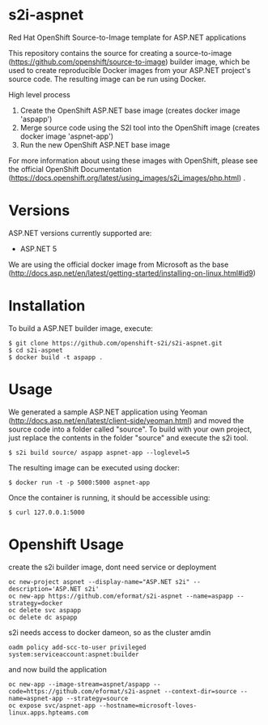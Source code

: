 # s2i-aspnet
 Red Hat OpenShift Source-to-Image template for ASP.NET applications

This repository contains the source for creating a
source-to-image (https://github.com/openshift/source-to-image) builder image,
which be used to create reproducible Docker images from your ASP.NET project's
source code.  The resulting image can be run using Docker.

High level process

1. Create the OpenShift ASP.NET base image (creates docker image 'aspapp')
2. Merge source code using the S2I tool into the OpenShift image (creates docker image 'aspnet-app')
3. Run the new OpenShift ASP.NET base image

For more information about using these images with OpenShift, please see
the official OpenShift Documentation (https://docs.openshift.org/latest/using_images/s2i_images/php.html) .

# Versions

ASP.NET versions currently supported are:

* ASP.NET 5

We are using the official docker image from Microsoft as the base (http://docs.asp.net/en/latest/getting-started/installing-on-linux.html#id9)

# Installation

To build a ASP.NET builder image, execute:

```
$ git clone https://github.com/openshift-s2i/s2i-aspnet.git
$ cd s2i-aspnet
$ docker build -t aspapp .
```

# Usage

We generated a sample ASP.NET application using Yeoman (http://docs.asp.net/en/latest/client-side/yeoman.html) and moved the source code into a folder called "source".   To build with your own project, just replace the contents in the folder "source" and execute the s2i tool. 

```
$ s2i build source/ aspapp aspnet-app --loglevel=5
```

The resulting image can be executed using docker:

```
$ docker run -t -p 5000:5000 aspnet-app
```

Once the container is running, it should be accessible using:

```
$ curl 127.0.0.1:5000
```

# Openshift Usage

create the s2i builder image, dont need service or deployment

    oc new-project aspnet --display-name="ASP.NET s2i" --description='ASP.NET s2i'
    oc new-app https://github.com/eformat/s2i-aspnet --name=aspapp --strategy=docker
    oc delete svc aspapp
    oc delete dc aspapp

s2i needs access to docker dameon, so as the cluster amdin

    oadm policy add-scc-to-user privileged system:serviceaccount:aspnet:builder

and now build the application

    oc new-app --image-stream=aspnet/aspapp --code=https://github.com/eformat/s2i-aspnet --context-dir=source --name=aspnet-app --strategy=source
    oc expose svc/aspnet-app --hostname=microsoft-loves-linux.apps.hpteams.com

